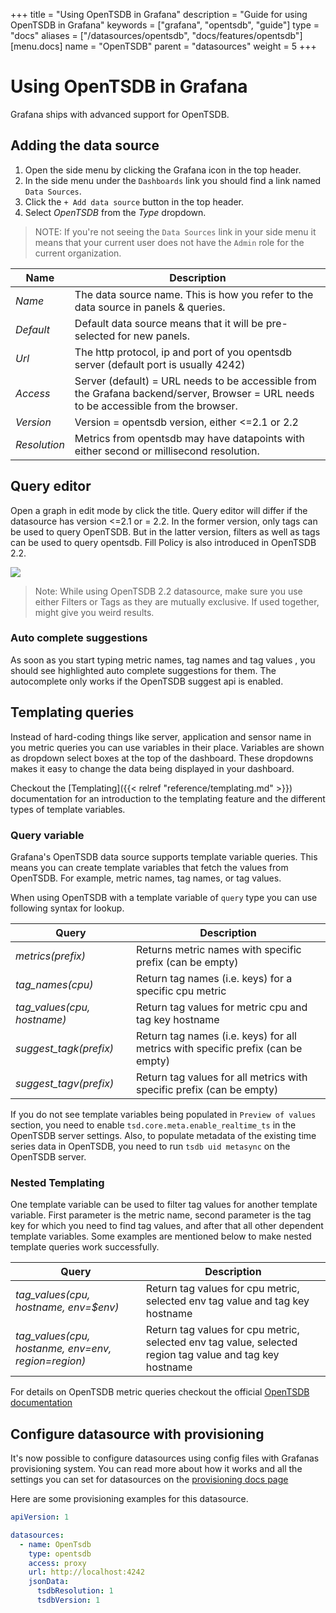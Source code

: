 +++
title = "Using OpenTSDB in Grafana"
description = "Guide for using OpenTSDB in Grafana"
keywords = ["grafana", "opentsdb", "guide"]
type = "docs"
aliases = ["/datasources/opentsdb",	"docs/features/opentsdb"]
[menu.docs]
name = "OpenTSDB"
parent = "datasources"
weight = 5
+++

# Using OpenTSDB in Grafana

Grafana ships with advanced support for OpenTSDB.

## Adding the data source

1. Open the side menu by clicking the Grafana icon in the top header.
2. In the side menu under the `Dashboards` link you should find a link named `Data Sources`.
3. Click the `+ Add data source` button in the top header.
4. Select *OpenTSDB* from the *Type* dropdown.

> NOTE: If you're not seeing the `Data Sources` link in your side menu it means that your current user does not have the `Admin` role for the current organization.

Name | Description
------------ | -------------
*Name* | The data source name. This is how you refer to the data source in panels & queries.
*Default* | Default data source means that it will be pre-selected for new panels.
*Url* | The http protocol, ip and port of you opentsdb server (default port is usually 4242)
*Access* | Server (default) = URL needs to be accessible from the Grafana backend/server, Browser = URL needs to be accessible from the browser.
*Version* | Version = opentsdb version, either <=2.1 or 2.2
*Resolution* | Metrics from opentsdb may have datapoints with either second or millisecond resolution.

## Query editor

Open a graph in edit mode by click the title. Query editor will differ if the datasource has version <=2.1 or = 2.2.
In the former version, only tags can be used to query OpenTSDB. But in the latter version, filters as well as tags
can be used to query opentsdb. Fill Policy is also introduced in OpenTSDB 2.2.

![](/img/docs/v43/opentsdb_query_editor.png)

> Note: While using OpenTSDB 2.2 datasource, make sure you use either Filters or Tags as they are mutually exclusive. If used together, might give you weird results.

### Auto complete suggestions

As soon as you start typing metric names, tag names and tag values , you should see highlighted auto complete suggestions for them.
The autocomplete only works if the OpenTSDB suggest api is enabled.

## Templating queries

Instead of hard-coding things like server, application and sensor name in you metric queries you can use variables in their place.
Variables are shown as dropdown select boxes at the top of the dashboard. These dropdowns makes it easy to change the data
being displayed in your dashboard.

Checkout the [Templating]({{< relref "reference/templating.md" >}}) documentation for an introduction to the templating feature and the different
types of template variables.

### Query variable

Grafana's OpenTSDB data source supports template variable queries. This means you can create template variables
that fetch the values from OpenTSDB. For example, metric names, tag names, or tag values.

When using OpenTSDB with a template variable of `query` type you can use following syntax for lookup.

Query | Description
------------ | -------------
*metrics(prefix)* | Returns metric names with specific prefix (can be empty)
*tag_names(cpu)* | Return tag names (i.e. keys) for a specific cpu metric
*tag_values(cpu, hostname)* | Return tag values for metric cpu and tag key hostname
*suggest_tagk(prefix)* | Return tag names (i.e. keys) for all metrics with specific prefix (can be empty)
*suggest_tagv(prefix)* | Return tag values for all metrics with specific prefix (can be empty)

If you do not see template variables being populated in `Preview of values` section, you need to enable
`tsd.core.meta.enable_realtime_ts` in the OpenTSDB server settings. Also, to populate metadata of
the existing time series data in OpenTSDB, you need to run `tsdb uid metasync` on the OpenTSDB server.

### Nested Templating

One template variable can be used to filter tag values for another template variable. First parameter is the metric name,
second parameter is the tag key for which you need to find tag values, and after that all other dependent template variables.
Some examples are mentioned below to make nested template queries work successfully.

Query | Description
------------ | -------------
*tag_values(cpu, hostname, env=$env)*  | Return tag values for cpu metric, selected env tag value and tag key hostname
*tag_values(cpu, hostanme, env=$env, region=$region)* | Return tag values for cpu metric, selected env tag value, selected region tag value and tag key hostname

For details on OpenTSDB metric queries checkout the official [OpenTSDB documentation](http://opentsdb.net/docs/build/html/index.html)

## Configure datasource with provisioning

It's now possible to configure datasources using config files with Grafanas provisioning system. You can read more about how it works and all the settings you can set for datasources on the [provisioning docs page](/administration/provisioning/#datasources)

Here are some provisioning examples for this datasource.

```yaml
apiVersion: 1

datasources:
  - name: OpenTsdb
    type: opentsdb
    access: proxy
    url: http://localhost:4242
    jsonData:
      tsdbResolution: 1
      tsdbVersion: 1
```
